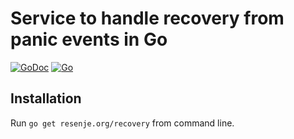 # Service to handle recovery from panic events in Go

[![GoDoc](https://godoc.org/resenje.org/recovery?status.svg)](https://godoc.org/resenje.org/recovery)
[![Go](https://github.com/janos/recovery/workflows/Go/badge.svg)](https://github.com/janos/recovery/actions?query=workflow%3AGo)

## Installation

Run `go get resenje.org/recovery` from command line.

